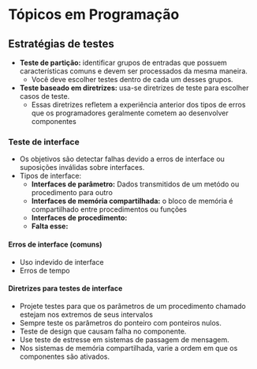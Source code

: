 # Tópicos em Programação

## Estratégias de testes
* **Teste de partição:** identificar grupos de entradas que possuem características comuns e devem ser processados da mesma maneira.
  * Você deve escolher testes dentro de cada um desses grupos.
* **Teste baseado em diretrizes:** usa-se diretrizes de teste para escolher casos de teste.
  * Essas diretrizes refletem a experiência anterior dos tipos de erros que os programadores geralmente cometem ao desenvolver componentes


### Teste de interface
* Os objetivos são detectar falhas devido a erros de interface ou suposições inválidas sobre interfaces.
* Tipos de interface:
  * **Interfaces de parâmetro:** Dados transmitidos de um metódo ou procedimento para outro
  * **Interfaces de memória compartilhada:** o bloco de memória é compartilhado entre procedimentos ou funções
  * **Interfaces de procedimento:**
  * **Falta esse:**

#### Erros de interface (comuns)
* Uso indevido de interface
* Erros de tempo

#### Diretrizes para testes de interface
* Projete testes para que os parâmetros de um procedimento chamado estejam nos extremos de seus intervalos
* Sempre teste os parâmetros do ponteiro com ponteiros nulos.
* Teste de design que causam falha no componente.
* Use teste de estresse em sistemas de passagem de mensagem.
* Nos sistemas de memória compartilhada, varie a ordem em que os componentes são ativados.

